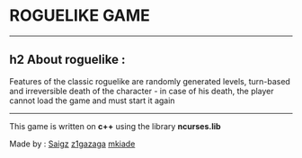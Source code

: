 #  <h1>**ROGUELIKE GAME**</h1>
-----------------------------------


h2 About **roguelike** :
-----------------------------------

Features of the classic roguelike are randomly generated levels, turn-based and irreversible death of the character - in case of his death, the player cannot load the game and must start it again

-----------------------------------

This game is written on **c++** using the library **ncurses.lib**

Made by :
[Saigz](https://github.com/Saigz)
[z1gazaga](https://github.com/z1gazaga)
[mkiade](https://github.com/mkiade)